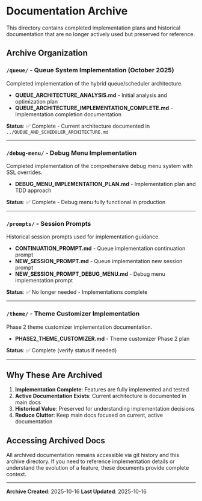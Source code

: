 # Documentation Archive

This directory contains completed implementation plans and historical documentation that are no longer actively used but preserved for reference.

## Archive Organization

### `/queue/` - Queue System Implementation (October 2025)
Completed implementation of the hybrid queue/scheduler architecture.

- **QUEUE_ARCHITECTURE_ANALYSIS.md** - Initial analysis and optimization plan
- **QUEUE_ARCHITECTURE_IMPLEMENTATION_COMPLETE.md** - Implementation completion documentation

**Status**: ✅ Complete - Current architecture documented in `../QUEUE_AND_SCHEDULER_ARCHITECTURE.md`

---

### `/debug-menu/` - Debug Menu Implementation
Completed implementation of the comprehensive debug menu system with SSL overrides.

- **DEBUG_MENU_IMPLEMENTATION_PLAN.md** - Implementation plan and TDD approach

**Status**: ✅ Complete - Debug menu fully functional in production

---

### `/prompts/` - Session Prompts
Historical session prompts used for implementation guidance.

- **CONTINUATION_PROMPT.md** - Queue implementation continuation prompt
- **NEW_SESSION_PROMPT.md** - Queue implementation new session prompt
- **NEW_SESSION_PROMPT_DEBUG_MENU.md** - Debug menu implementation prompt

**Status**: ✅ No longer needed - Implementations complete

---

### `/theme/` - Theme Customizer Implementation
Phase 2 theme customizer implementation documentation.

- **PHASE2_THEME_CUSTOMIZER.md** - Theme customizer Phase 2 plan

**Status**: ✅ Complete (verify status if needed)

---

## Why These Are Archived

1. **Implementation Complete**: Features are fully implemented and tested
2. **Active Documentation Exists**: Current architecture is documented in main docs
3. **Historical Value**: Preserved for understanding implementation decisions
4. **Reduce Clutter**: Keep main docs focused on current, active documentation

## Accessing Archived Docs

All archived documentation remains accessible via git history and this archive directory. If you need to reference implementation details or understand the evolution of a feature, these documents provide complete context.

---

**Archive Created**: 2025-10-16
**Last Updated**: 2025-10-16
